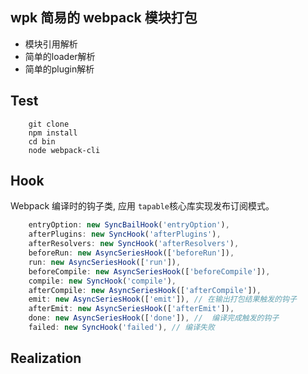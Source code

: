 ## wpk 简易的 webpack 模块打包 

 - 模块引用解析
 - 简单的loader解析 
 - 简单的plugin解析

## Test 

```
	git clone 
	npm install
	cd bin 
	node webpack-cli
``` 

## Hook 
Webpack 编译时的钩子类, 应用 `tapable`核心库实现发布订阅模式。  

```javascript
	entryOption: new SyncBailHook('entryOption'),
	afterPlugins: new SyncHook('afterPlugins'),
	afterResolvers: new SyncHook('afterResolvers'),
	beforeRun: new AsyncSeriesHook(['beforeRun']),
	run: new AsyncSeriesHook(['run']),
	beforeCompile: new AsyncSeriesHook(['beforeCompile']),
	compile: new SyncHook('compile'),
	afterCompile: new AsyncSeriesHook(['afterCompile']),
	emit: new AsyncSeriesHook(['emit']), // 在输出打包结果触发的钩子
	afterEmit: new AsyncSeriesHook(['afterEmit']),
	done: new AsyncSeriesHook(['done']), //  编译完成触发的钩子
	failed: new SyncHook('failed'), // 编译失败
```

## Realization
